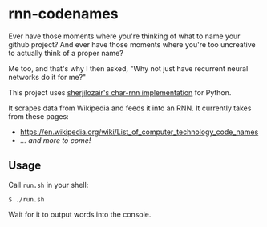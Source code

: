 # rnn-codenames

Ever have those moments where you're thinking of what to name your github project? And ever have those moments where you're too uncreative to actually think of a proper name?

Me too, and that's why I then asked, "Why not just have recurrent neural networks do it for me?"

This project uses [sherjilozair's char-rnn implementation](https://github.com/sherjilozair/char-rnn-tensorflow) for Python.

It scrapes data from Wikipedia and feeds it into an RNN. It currently takes from these pages:
- https://en.wikipedia.org/wiki/List_of_computer_technology_code_names
- *... and more to come!*

## Usage

Call `run.sh` in your shell:
```
$ ./run.sh
```

Wait for it to output words into the console.


